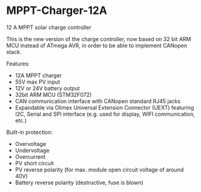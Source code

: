 # MPPT-Charger-12A
12 A MPPT solar charge controller

This is the new version of the charge controller, now based on 32 bit ARM MCU instead of ATmega AVR, in order to be able to implement CANopen stack.

Features: 
- 12A MPPT charger
- 55V max PV input
- 12V or 24V battery output
- 32bit ARM MCU (STM32F072)
- CAN communication interface with CANopen standard RJ45 jacks
- Expandable via Olimex Universal Extension Connector (UEXT) featuring I2C, Serial and SPI interface (e.g. used for display, WIFI communication, etc.)

Built-in protection:
- Overvoltage
- Undervoltage
- Overcurrent
- PV short circuit
- PV reverse polarity (for max. module open circuit voltage of around 40V)
- Battery reverse polarity (destructive, fuse is blown)
